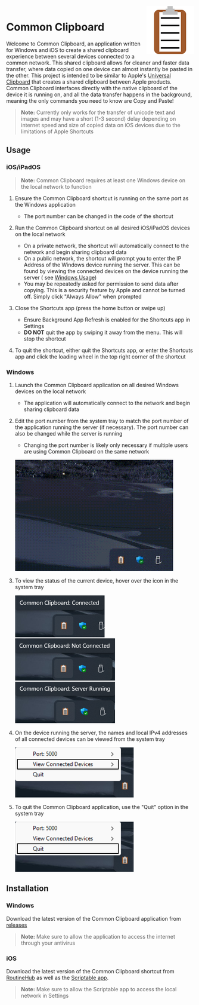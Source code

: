 <img src="static/logo.png" alt="Common Clipboard logo" height align="right"/>

# Common Clipboard

Welcome to Common Clipboard, an application written for Windows and iOS to create a shared clipboard experience between
several devices connected to a common network. This shared clipboard allows for cleaner and faster data transfer, where
data copied on one device can almost instantly be pasted in the other. This project is intended to be similar to
Apple's [Universal Clipboard](https://support.apple.com/en-us/HT209460) that creates a shared clipboard between Apple
products. Common Clipboard interfaces directly with the native clipboard of the device it is running on, and all the
data
transfer happens in the background, meaning the only commands you need to know are Copy and Paste!

> **Note:** Currently only works for the transfer of unicode text and images and may have a short (1-3 second) delay
> depending on internet speed and size of copied data on iOS devices due to the limitations of Apple Shortcuts

## Usage

### iOS/iPadOS

> **Note:** Common Clipboard requires at least one Windows device on the local network to function

1. Ensure the Common Clipboard shortcut is running on the same port as the Windows application
    * The port number can be changed in the code of the shortcut

2. Run the Common Clipboard shortcut on all desired iOS/iPadOS devices on the local network
    * On a private network, the shortcut will automatically connect to the network and begin sharing clipboard data
    * On a public network, the shortcut will prompt you to enter the IP Address of the Windows device running the
      server. This can be found by viewing the connected devices on the device running the server (
      see [Windows Usage](#Windows))
    * You may be repeatedly asked for permission to send data after copying. This is a security feature by Apple and
      cannot be turned off. Simply click "Always Allow" when prompted

3. Close the Shortcuts app (press the home button or swipe up)
    * Ensure Background App Refresh is enabled for the Shortcuts app in Settings
    * **DO NOT** quit the app by swiping it away from the menu. This will stop the shortcut

4. To quit the shortcut, either quit the Shortcuts app, or enter the Shortcuts app and click the loading wheel in the
   top right corner of the shortcut

### Windows

1. Launch the Common Clipboard application on all desired Windows devices on the local network
    * The application will automatically connect to the network and begin sharing clipboard data

2. Edit the port number from the system tray to match the port number of the application running the server (if
   necessary). The port number can also be changed while the server is running
    * Changing the port number is likely only necessary if multiple users are using Common Clipboard on the same network

   ![Editing Port Demo](static/edit_port.gif)

3. To view the status of the current device, hover over the icon in the system tray

   ![Connected demo](static/connected.png)
   ![Not Connected demo](static/not_connected.png)
   ![Server Running demo](static/server_running.png)

4. On the device running the server, the names and local IPv4 addresses of all connected devices can be viewed from the
   system tray

   ![Viewing Connected Devices Demo](static/view_connected.png)

5. To quit the Common Clipboard application, use the "Quit" option in the system tray

   ![Quitting Demo](static/quit.png)

## Installation

### Windows

Download the latest version of the Common Clipboard application
from [releases](https://github.com/cmdvmd/common-clipboard/releases)

> **Note:** Make sure to allow the application to access the internet through your antivirus

### iOS

Download the latest version of the Common Clipboard shortcut from [RoutineHub](https://routinehub.co/shortcut/16222/) as
well as the [Scriptable app](https://apps.apple.com/app/id1405459188).

> **Note:** Make sure to allow the Scriptable app to access the local network in Settings
